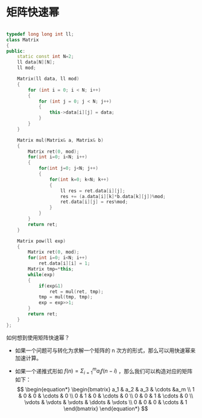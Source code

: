 # 矩阵快速幂

```c++

typedef long long int ll;
class Matrix
{
public:
    static const int N=2;
    ll data[N][N];
    ll mod;

    Matrix(ll data, ll mod)
    {
        for (int i = 0; i < N; i++)
        {
            for (int j = 0; j < N; j++)
            {
                this->data[i][j] = data;
            }
        }
    }

    Matrix mul(Matrix& a, Matrix& b)
    {
        Matrix ret(0, mod);
        for(int i=0; i<N; i++)
        {
            for(int j=0; j<N; j++)
            {
                for(int k=0; k<N; k++)
                {
                    ll res = ret.data[i][j];
                    res += (a.data[i][k]*b.data[k][j])%mod;
                    ret.data[i][j] = res%mod;
                }
            }
        }
        return ret;
    }

    Matrix pow(ll exp)
    {
        Matrix ret(0, mod);
        for(int i=0; i<N; i++)
            ret.data[i][i] = 1;
        Matrix tmp=*this;
        while(exp)
        {
            if(exp&1)
                ret = mul(ret, tmp);
            tmp = mul(tmp, tmp);
            exp = exp>>1;
        }
        return ret;
    }
};
```



如何想到使用矩阵快速幂？

+ 如果一个问题可与转化为求解一个矩阵的 n 次方的形式，那么可以用快速幂来加速计算。

+ 如果一个递推式形如 $f(n)=\Sigma_{i=1}^ma_if(n-i)$ ，那么我们可以构造对应的矩阵如下：
    $$
    \begin{equation*}
    \begin{bmatrix}
    a_1 & a_2 & a_3 & \cdots &a_m \\
    1 & 0 & 0 & \cdots & 0 \\
    0 & 1 & 0 & \cdots & 0 \\
    0 & 0 & 1 & \cdots & 0 \\
    \vdots & \vdots & \vdots & \ddots & \vdots \\
    0 & 0 & 0 & \cdots & 1
    \end{bmatrix}
    \end{equation*}
    $$
